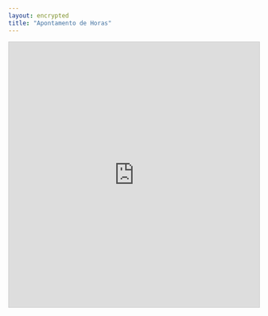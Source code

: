 ```yaml
---
layout: encrypted
title: "Apontamento de Horas"
---
```


<iframe class="airtable-embed" src="https://airtable.com/embed/shrR8SIyaVIqSwfJV?backgroundColor=cyan&layout=card&viewControls=on" frameborder="0" onmousewheel="" width="100%" height="533" style="background: transparent; border: 1px solid #ccc;"></iframe>
